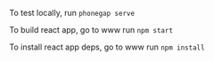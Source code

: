 To test locally, run `phonegap serve`

To build react app, go to www run `npm start`

To install react app deps, go to www run `npm install`